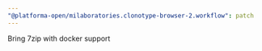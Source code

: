 ```yaml
---
"@platforma-open/milaboratories.clonotype-browser-2.workflow": patch
---
```


Bring 7zip with docker support
